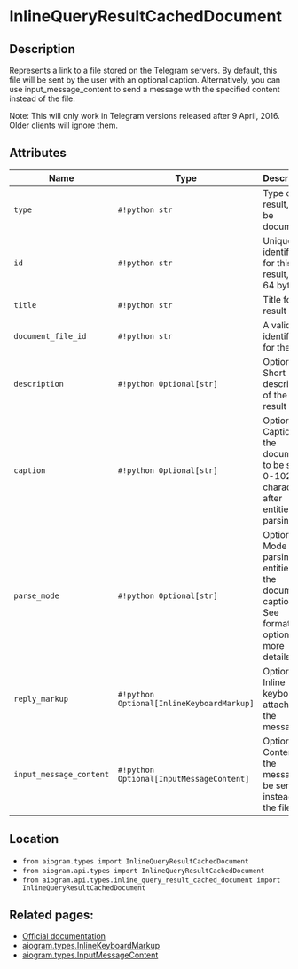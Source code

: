 # InlineQueryResultCachedDocument

## Description

Represents a link to a file stored on the Telegram servers. By default, this file will be sent by the user with an optional caption. Alternatively, you can use input_message_content to send a message with the specified content instead of the file.

Note: This will only work in Telegram versions released after 9 April, 2016. Older clients will ignore them.


## Attributes

| Name | Type | Description |
| - | - | - |
| `type` | `#!python str` | Type of the result, must be document |
| `id` | `#!python str` | Unique identifier for this result, 1-64 bytes |
| `title` | `#!python str` | Title for the result |
| `document_file_id` | `#!python str` | A valid file identifier for the file |
| `description` | `#!python Optional[str]` | Optional. Short description of the result |
| `caption` | `#!python Optional[str]` | Optional. Caption of the document to be sent, 0-1024 characters after entities parsing |
| `parse_mode` | `#!python Optional[str]` | Optional. Mode for parsing entities in the document caption. See formatting options for more details. |
| `reply_markup` | `#!python Optional[InlineKeyboardMarkup]` | Optional. Inline keyboard attached to the message |
| `input_message_content` | `#!python Optional[InputMessageContent]` | Optional. Content of the message to be sent instead of the file |



## Location

- `from aiogram.types import InlineQueryResultCachedDocument`
- `from aiogram.api.types import InlineQueryResultCachedDocument`
- `from aiogram.api.types.inline_query_result_cached_document import InlineQueryResultCachedDocument`

## Related pages:

- [Official documentation](https://core.telegram.org/bots/api#inlinequeryresultcacheddocument)
- [aiogram.types.InlineKeyboardMarkup](../types/inline_keyboard_markup.md)
- [aiogram.types.InputMessageContent](../types/input_message_content.md)
